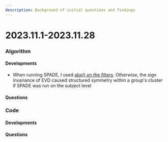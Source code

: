 ```yaml
---
description: Background of initial questions and findings
---
```


# 2023.11.1-2023.11.28

### Algorithm

#### Developments

* When running SPADE, I used [abs() on the filters](https://github.com/zainsouwei/ICASPADE/blob/070a5d3ab2e6b09d2aee03aa106db90f8a5f71f2/simulate\_time.py#L83). Otherwise, the sign invariance of EVD caused structured symmetry within a group's cluster if SPADE was run on the subject level

#### Questions

### Code

#### Developments

#### Questions
